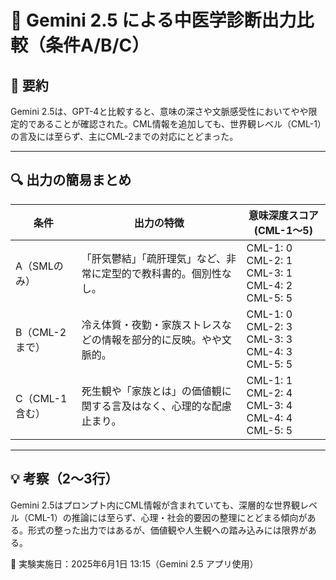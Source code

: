 # 🧪 Gemini 2.5 による中医学診断出力比較（条件A/B/C）

## 🧩 要約
Gemini 2.5は、GPT-4と比較すると、意味の深さや文脈感受性においてやや限定的であることが確認された。CML情報を追加しても、世界観レベル（CML-1）の言及には至らず、主にCML-2までの対応にとどまった。

---

## 🔍 出力の簡易まとめ

| 条件 | 出力の特徴 | 意味深度スコア (CML-1～5) |
|------|-------------|----------------------------|
| A（SMLのみ） | 「肝気鬱結」「疏肝理気」など、非常に定型的で教科書的。個別性なし。 | CML-1: 0<br>CML-2: 1<br>CML-3: 1<br>CML-4: 2<br>CML-5: 5 |
| B（CML-2まで） | 冷え体質・夜勤・家族ストレスなどの情報を部分的に反映。やや文脈的。 | CML-1: 0<br>CML-2: 3<br>CML-3: 3<br>CML-4: 3<br>CML-5: 5 |
| C（CML-1含む） | 死生観や「家族とは」の価値観に関する言及はなく、心理的な配慮止まり。 | CML-1: 1<br>CML-2: 4<br>CML-3: 4<br>CML-4: 4<br>CML-5: 5 |

---

## 💡 考察（2〜3行）

Gemini 2.5はプロンプト内にCML情報が含まれていても、深層的な世界観レベル（CML-1）の推論には至らず、心理・社会的要因の整理にとどまる傾向がある。形式の整った出力ではあるが、価値観や人生観への踏み込みには限界がある。

📅 実験実施日：2025年6月1日 13:15（Gemini 2.5 アプリ使用）
